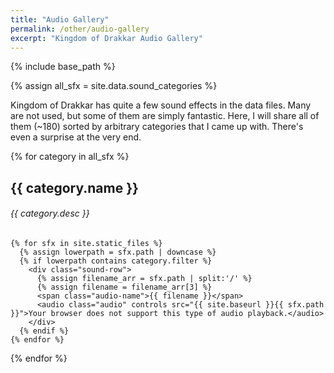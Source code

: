 ```yaml
---
title: "Audio Gallery"
permalink: /other/audio-gallery
excerpt: "Kingdom of Drakkar Audio Gallery"
---
```


{% include base_path %}

{% assign all_sfx  = site.data.sound_categories %}

Kingdom of Drakkar has quite a few sound effects in the data files. Many are not used, but some of them are simply fantastic. Here, I will share all of them (~180) sorted by arbitrary categories that I came up with. There's even a surprise at the very end.

{% for category in all_sfx %}
  <div class="row">
    <h2>{{ category.name }}</h2>
    <h6>{{ category.desc }}</h6>

    {% for sfx in site.static_files %}
      {% assign lowerpath = sfx.path | downcase %}
      {% if lowerpath contains category.filter %}
        <div class="sound-row">
          {% assign filename_arr = sfx.path | split:'/' %}
          {% assign filename = filename_arr[3] %}
          <span class="audio-name">{{ filename }}</span>
          <audio class="audio" controls src="{{ site.baseurl }}{{ sfx.path }}">Your browser does not support this type of audio playback.</audio>
        </div>
      {% endif %}
    {% endfor %}

  </div>
{% endfor %}
